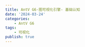 ```yaml
---
title: AntV G6·图可视化引擎- 基础认知
date: '2024-03-24'
categories:
    - AntV G6
tags:
    - 可视化
publish: true
---
```



